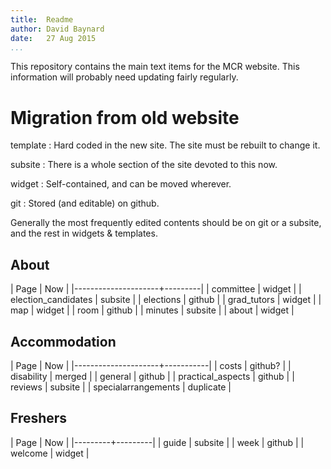 ```yaml
---
title:  Readme
author: David Baynard
date:   27 Aug 2015
...
```


This repository contains the main text items for the MCR website.
This information will probably need updating fairly regularly.

# Migration from old website

template
:   Hard coded in the new site. The site must be rebuilt to change it.

subsite
:   There is a whole section of the site devoted to this now.

widget
:   Self-contained, and can be moved wherever.

git
:   Stored (and editable) on github.

Generally the most frequently edited contents should be on git or a subsite, and the rest in widgets & templates.

## About

| Page                | Now     |
|---------------------+---------|
| committee           | widget  |
| election_candidates | subsite |
| elections           | github  |
| grad_tutors         | widget  |
| map                 | widget  |
| room                | github  |
| minutes             | subsite |
| about               | widget  |

## Accommodation

| Page                | Now       |
|---------------------+-----------|
| costs               | github?   |
| disability          | merged    |
| general             | github    |
| practical_aspects   | github    |
| reviews             | subsite   |
| specialarrangements | duplicate |

## Freshers

| Page    | Now     |
|---------+---------|
| guide   | subsite |
| week    | github  |
| welcome | widget  |

